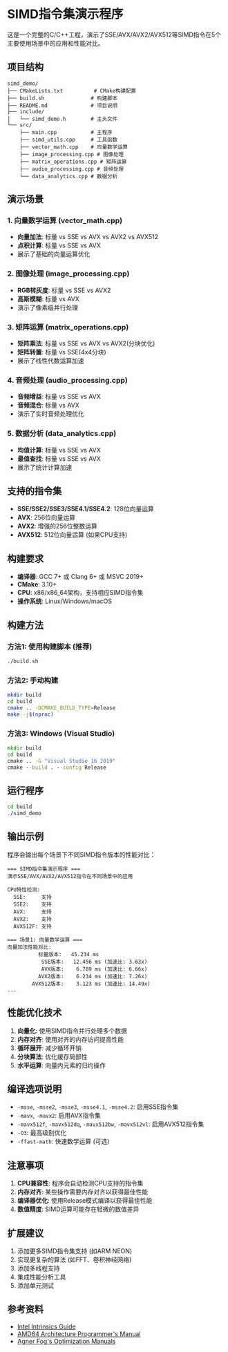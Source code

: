 # SIMD指令集演示程序

这是一个完整的C/C++工程，演示了SSE/AVX/AVX2/AVX512等SIMD指令在5个主要使用场景中的应用和性能对比。

## 项目结构

```
simd_demo/
├── CMakeLists.txt          # CMake构建配置
├── build.sh               # 构建脚本
├── README.md              # 项目说明
├── include/
│   └── simd_demo.h        # 主头文件
└── src/
    ├── main.cpp           # 主程序
    ├── simd_utils.cpp     # 工具函数
    ├── vector_math.cpp    # 向量数学运算
    ├── image_processing.cpp # 图像处理
    ├── matrix_operations.cpp # 矩阵运算
    ├── audio_processing.cpp # 音频处理
    └── data_analytics.cpp # 数据分析
```

## 演示场景

### 1. 向量数学运算 (vector_math.cpp)
- **向量加法**: 标量 vs SSE vs AVX vs AVX2 vs AVX512
- **点积计算**: 标量 vs SSE vs AVX
- 展示了基础的向量运算优化

### 2. 图像处理 (image_processing.cpp)
- **RGB转灰度**: 标量 vs SSE vs AVX2
- **高斯模糊**: 标量 vs AVX
- 演示了像素级并行处理

### 3. 矩阵运算 (matrix_operations.cpp)
- **矩阵乘法**: 标量 vs SSE vs AVX vs AVX2(分块优化)
- **矩阵转置**: 标量 vs SSE(4x4分块)
- 展示了线性代数运算加速

### 4. 音频处理 (audio_processing.cpp)
- **音频增益**: 标量 vs SSE vs AVX
- **音频混合**: 标量 vs AVX
- 演示了实时音频处理优化

### 5. 数据分析 (data_analytics.cpp)
- **均值计算**: 标量 vs SSE vs AVX
- **最值查找**: 标量 vs SSE vs AVX
- 展示了统计计算加速

## 支持的指令集

- **SSE/SSE2/SSE3/SSE4.1/SSE4.2**: 128位向量运算
- **AVX**: 256位向量运算
- **AVX2**: 增强的256位整数运算
- **AVX512**: 512位向量运算 (如果CPU支持)

## 构建要求

- **编译器**: GCC 7+ 或 Clang 6+ 或 MSVC 2019+
- **CMake**: 3.10+
- **CPU**: x86/x86_64架构，支持相应SIMD指令集
- **操作系统**: Linux/Windows/macOS

## 构建方法

### 方法1: 使用构建脚本 (推荐)
```bash
./build.sh
```

### 方法2: 手动构建
```bash
mkdir build
cd build
cmake .. -DCMAKE_BUILD_TYPE=Release
make -j$(nproc)
```

### 方法3: Windows (Visual Studio)
```cmd
mkdir build
cd build
cmake .. -G "Visual Studio 16 2019"
cmake --build . --config Release
```

## 运行程序

```bash
cd build
./simd_demo
```

## 输出示例

程序会输出每个场景下不同SIMD指令版本的性能对比：

```
=== SIMD指令集演示程序 ===
演示SSE/AVX/AVX2/AVX512指令在不同场景中的应用

CPU特性检测:
  SSE:     支持
  SSE2:    支持
  AVX:     支持
  AVX2:    支持
  AVX512F: 支持

=== 场景1: 向量数学运算 ===
向量加法性能对比:
          标量版本:   45.234 ms
           SSE版本:   12.456 ms (加速比: 3.63x)
           AVX版本:    6.789 ms (加速比: 6.66x)
          AVX2版本:    6.234 ms (加速比: 7.26x)
        AVX512版本:    3.123 ms (加速比: 14.49x)
...
```

## 性能优化技术

1. **向量化**: 使用SIMD指令并行处理多个数据
2. **内存对齐**: 使用对齐的内存访问提高性能
3. **循环展开**: 减少循环开销
4. **分块算法**: 优化缓存局部性
5. **水平运算**: 向量内元素的归约操作

## 编译选项说明

- `-msse`, `-msse2`, `-msse3`, `-msse4.1`, `-msse4.2`: 启用SSE指令集
- `-mavx`, `-mavx2`: 启用AVX指令集
- `-mavx512f`, `-mavx512dq`, `-mavx512bw`, `-mavx512vl`: 启用AVX512指令集
- `-O3`: 最高级别优化
- `-ffast-math`: 快速数学运算 (可选)

## 注意事项

1. **CPU兼容性**: 程序会自动检测CPU支持的指令集
2. **内存对齐**: 某些操作需要内存对齐以获得最佳性能
3. **编译器优化**: 使用Release模式编译以获得最佳性能
4. **数值精度**: SIMD运算可能存在轻微的数值差异

## 扩展建议

1. 添加更多SIMD指令集支持 (如ARM NEON)
2. 实现更复杂的算法 (如FFT、卷积神经网络)
3. 添加多线程支持
4. 集成性能分析工具
5. 添加单元测试

## 参考资料

- [Intel Intrinsics Guide](https://software.intel.com/sites/landingpage/IntrinsicsGuide/)
- [AMD64 Architecture Programmer's Manual](https://www.amd.com/system/files/TechDocs/24593.pdf)
- [Agner Fog's Optimization Manuals](https://www.agner.org/optimize/)
